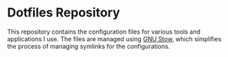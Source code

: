 
# Dotfiles Repository

This repository contains the configuration files for various tools and applications I use. 
The files are managed using [GNU Stow](https://www.gnu.org/software/stow/), which simplifies the process of managing symlinks for the configurations.
